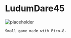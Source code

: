 # LudumDare45

![placeholder](https://https://github.com/Beetrootmonkey/LudumDare45/tree/dev/favicon.ico)

```
Small game made with Pico-8.
```

